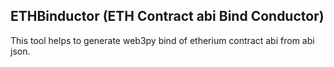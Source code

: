 ## ETHBinductor (ETH Contract abi Bind Conductor)

This tool helps to generate web3py bind of etherium contract abi from abi json.

[//]: # (TODO: Jinja2 sampling, other cli tools..)
